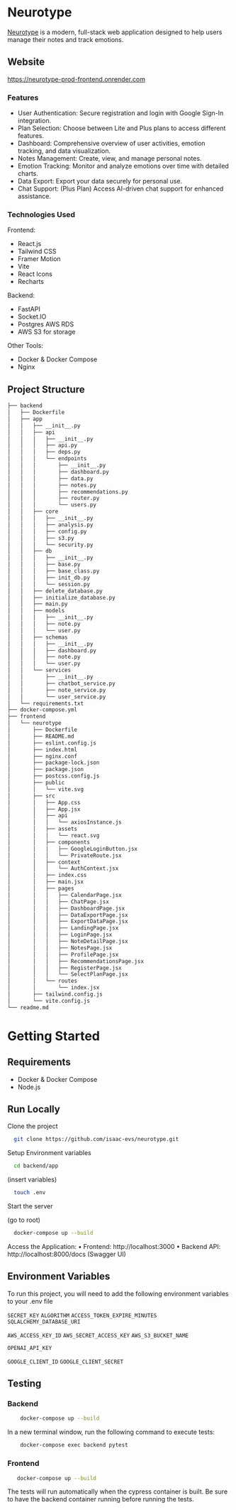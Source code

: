 # Neurotype

[Neurotype](https://neurotype-prod-frontend.onrender.com) is a modern, full-stack web application designed to help users manage their notes and track emotions.


## Website

https://neurotype-prod-frontend.onrender.com


### Features

- User Authentication: Secure registration and login with Google Sign-In integration.
- Plan Selection: Choose between Lite and Plus plans to access different features.
- Dashboard: Comprehensive overview of user activities, emotion tracking, and data visualization.
- Notes Management: Create, view, and manage personal notes.
- Emotion Tracking: Monitor and analyze emotions over time with detailed charts.
- Data Export: Export your data securely for personal use.
- Chat Support: (Plus Plan) Access AI-driven chat support for enhanced assistance.

### Technologies Used

Frontend:
- React.js
- Tailwind CSS
- Framer Motion
- Vite
- React Icons
- Recharts

Backend:
- FastAPI
- Socket.IO
- Postgres AWS RDS
- AWS S3 for storage

Other Tools:
- Docker & Docker Compose
- Nginx

 ## Project Structure

```bash
├── backend
│   ├── Dockerfile
│   ├── app
│   │   ├── __init__.py
│   │   ├── api
│   │   │   ├── __init__.py
│   │   │   ├── api.py
│   │   │   ├── deps.py
│   │   │   └── endpoints
│   │   │       ├── __init__.py
│   │   │       ├── dashboard.py
│   │   │       ├── data.py
│   │   │       ├── notes.py
│   │   │       ├── recommendations.py
│   │   │       ├── router.py
│   │   │       └── users.py
│   │   ├── core
│   │   │   ├── __init__.py
│   │   │   ├── analysis.py
│   │   │   ├── config.py
│   │   │   ├── s3.py
│   │   │   └── security.py
│   │   ├── db
│   │   │   ├── __init__.py
│   │   │   ├── base.py
│   │   │   ├── base_class.py
│   │   │   ├── init_db.py
│   │   │   └── session.py
│   │   ├── delete_database.py
│   │   ├── initialize_database.py
│   │   ├── main.py
│   │   ├── models
│   │   │   ├── __init__.py
│   │   │   ├── note.py
│   │   │   └── user.py
│   │   ├── schemas
│   │   │   ├── __init__.py
│   │   │   ├── dashboard.py
│   │   │   ├── note.py
│   │   │   └── user.py
│   │   └── services
│   │       ├── __init__.py
│   │       ├── chatbot_service.py
│   │       ├── note_service.py
│   │       └── user_service.py
│   └── requirements.txt
├── docker-compose.yml
├── frontend
│   └── neurotype
│       ├── Dockerfile
│       ├── README.md
│       ├── eslint.config.js
│       ├── index.html
│       ├── nginx.conf
│       ├── package-lock.json
│       ├── package.json
│       ├── postcss.config.js
│       ├── public
│       │   └── vite.svg
│       ├── src
│       │   ├── App.css
│       │   ├── App.jsx
│       │   ├── api
│       │   │   └── axiosInstance.js
│       │   ├── assets
│       │   │   └── react.svg
│       │   ├── components
│       │   │   ├── GoogleLoginButton.jsx
│       │   │   └── PrivateRoute.jsx
│       │   ├── context
│       │   │   └── AuthContext.jsx
│       │   ├── index.css
│       │   ├── main.jsx
│       │   ├── pages
│       │   │   ├── CalendarPage.jsx
│       │   │   ├── ChatPage.jsx
│       │   │   ├── DashboardPage.jsx
│       │   │   ├── DataExportPage.jsx
│       │   │   ├── ExportDataPage.jsx
│       │   │   ├── LandingPage.jsx
│       │   │   ├── LoginPage.jsx
│       │   │   ├── NoteDetailPage.jsx
│       │   │   ├── NotesPage.jsx
│       │   │   ├── ProfilePage.jsx
│       │   │   ├── RecommendationsPage.jsx
│       │   │   ├── RegisterPage.jsx
│       │   │   └── SelectPlanPage.jsx
│       │   └── routes
│       │       └── index.jsx
│       ├── tailwind.config.js
│       └── vite.config.js
└── readme.md
```

# Getting Started

## Requirements

- Docker & Docker Compose
- Node.js

## Run Locally

Clone the project

```bash
  git clone https://github.com/isaac-evs/neurotype.git
```

Setup Environment variables

```bash
  cd backend/app
```

(insert variables)
```bash
  touch .env
```

Start the server

(go to root)
```bash
  docker-compose up --build
```

Access the Application:
	•	Frontend: http://localhost:3000
	•	Backend API: http://localhost:8000/docs (Swagger UI)


## Environment Variables

To run this project, you will need to add the following environment variables to your .env file

`SECRET_KEY`
`ALGORITHM`
`ACCESS_TOKEN_EXPIRE_MINUTES`
`SQLALCHEMY_DATABASE_URI`

`AWS_ACCESS_KEY_ID`
`AWS_SECRET_ACCESS_KEY`
`AWS_S3_BUCKET_NAME`

`OPENAI_API_KEY`

`GOOGLE_CLIENT_ID`
`GOOGLE_CLIENT_SECRET`


## Testing

### Backend

```bash
    docker-compose up --build
```
In a new terminal window, run the following command to execute tests:

```bash
    docker-compose exec backend pytest
```

### Frontend

```bash
   docker-compose up --build
```
The tests will run automatically when the cypress container is built.
Be sure to have the backend container running before running the tests.
